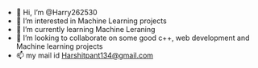 - 👋 Hi, I’m @Harry262530
- 👀 I’m interested in Machine Learning projects
- 🌱 I’m currently learning Machine Leraning
- 💞️ I’m looking to collaborate on some good c++, web development and Machine learning projects
- 📫 my mail id Harshitpant134@gmail.com

<!---
Harry262530/Harry262530 is a ✨ special ✨ repository because its `README.md` (this file) appears on your GitHub profile.
You can click the Preview link to take a look at your changes.
--->
